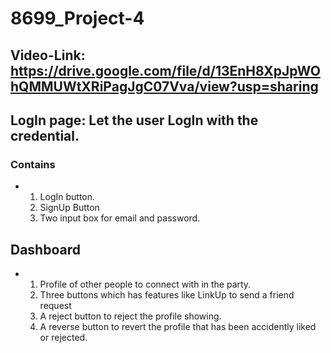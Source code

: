 # 8699_Project-4
## Video-Link: https://drive.google.com/file/d/13EnH8XpJpWOhQMMUWtXRiPagJgC07Vva/view?usp=sharing
## LogIn page: Let the user LogIn with the credential.
### Contains
- 1. LogIn button.
  2. SignUp Button
  3. Two input box for email and password.
## Dashboard
- 1. Profile of other people to connect with in the party.
  2. Three buttons which has features like LinkUp to send a friend request
  3. A reject button to reject the profile showing.
  4. A reverse button to revert the profile that has been accidently liked or rejected.
     
    
